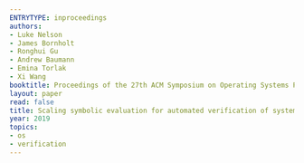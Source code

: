 ```yaml
---
ENTRYTYPE: inproceedings
authors:
- Luke Nelson
- James Bornholt
- Ronghui Gu
- Andrew Baumann
- Emina Torlak
- Xi Wang
booktitle: Proceedings of the 27th ACM Symposium on Operating Systems Principles (SOSP)
layout: paper
read: false
title: Scaling symbolic evaluation for automated verification of systems code with Serval
year: 2019
topics:
- os
- verification
---
```

